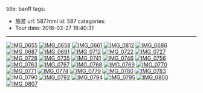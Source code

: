 title: banff
tags:
  - 旅游
url: 587.html
id: 587
categories:
  - Tour
date: 2016-02-27 18:40:31
---

[![IMG_0655](http://www.psdpi.com/blog/wp-content/uploads/2016/02/IMG_0655-768x1024.jpg)](http://www.psdpi.com/blog/wp-content/uploads/2016/02/IMG_0655.jpg) [![IMG_0658](http://www.psdpi.com/blog/wp-content/uploads/2016/02/IMG_0658-768x1024.jpg)](http://www.psdpi.com/blog/wp-content/uploads/2016/02/IMG_0658.jpg) [![IMG_0661](http://www.psdpi.com/blog/wp-content/uploads/2016/02/IMG_0661-768x1024.jpg)](http://www.psdpi.com/blog/wp-content/uploads/2016/02/IMG_0661.jpg) [![IMG_0812](http://www.psdpi.com/blog/wp-content/uploads/2016/02/IMG_0812-1024x768.jpg)](http://www.psdpi.com/blog/wp-content/uploads/2016/02/IMG_0812.jpg) [![IMG_0686](http://www.psdpi.com/blog/wp-content/uploads/2016/02/IMG_0686-1024x768.jpg)](http://www.psdpi.com/blog/wp-content/uploads/2016/02/IMG_0686.jpg) [![IMG_0687](http://www.psdpi.com/blog/wp-content/uploads/2016/02/IMG_0687-1024x768.jpg)](http://www.psdpi.com/blog/wp-content/uploads/2016/02/IMG_0687.jpg) [![IMG_0691](http://www.psdpi.com/blog/wp-content/uploads/2016/02/IMG_0691-768x1024.jpg)](http://www.psdpi.com/blog/wp-content/uploads/2016/02/IMG_0691.jpg) [![IMG_0712](http://www.psdpi.com/blog/wp-content/uploads/2016/02/IMG_0712-768x1024.jpg)](http://www.psdpi.com/blog/wp-content/uploads/2016/02/IMG_0712.jpg) [![IMG_0722](http://www.psdpi.com/blog/wp-content/uploads/2016/02/IMG_0722-1024x768.jpg)](http://www.psdpi.com/blog/wp-content/uploads/2016/02/IMG_0722.jpg) [![IMG_0727](http://www.psdpi.com/blog/wp-content/uploads/2016/02/IMG_0727-768x1024.jpg)](http://www.psdpi.com/blog/wp-content/uploads/2016/02/IMG_0727.jpg) [![IMG_0728](http://www.psdpi.com/blog/wp-content/uploads/2016/02/IMG_0728-1024x768.jpg)](http://www.psdpi.com/blog/wp-content/uploads/2016/02/IMG_0728.jpg) [![IMG_0735](http://www.psdpi.com/blog/wp-content/uploads/2016/02/IMG_0735-768x1024.jpg)](http://www.psdpi.com/blog/wp-content/uploads/2016/02/IMG_0735.jpg) [![IMG_0741](http://www.psdpi.com/blog/wp-content/uploads/2016/02/IMG_0741-1024x768.jpg)](http://www.psdpi.com/blog/wp-content/uploads/2016/02/IMG_0741.jpg) [![IMG_0746](http://www.psdpi.com/blog/wp-content/uploads/2016/02/IMG_0746-768x1024.jpg)](http://www.psdpi.com/blog/wp-content/uploads/2016/02/IMG_0746.jpg) [![IMG_0756](http://www.psdpi.com/blog/wp-content/uploads/2016/02/IMG_0756-768x1024.jpg)](http://www.psdpi.com/blog/wp-content/uploads/2016/02/IMG_0756.jpg) [![IMG_0763](http://www.psdpi.com/blog/wp-content/uploads/2016/02/IMG_0763-768x1024.jpg)](http://www.psdpi.com/blog/wp-content/uploads/2016/02/IMG_0763.jpg) [![IMG_0767](http://www.psdpi.com/blog/wp-content/uploads/2016/02/IMG_0767-1024x767.jpg)](http://www.psdpi.com/blog/wp-content/uploads/2016/02/IMG_0767.jpg) [![IMG_0768](http://www.psdpi.com/blog/wp-content/uploads/2016/02/IMG_0768-768x1024.jpg)](http://www.psdpi.com/blog/wp-content/uploads/2016/02/IMG_0768.jpg) [![IMG_0769](http://www.psdpi.com/blog/wp-content/uploads/2016/02/IMG_0769-768x1024.jpg)](http://www.psdpi.com/blog/wp-content/uploads/2016/02/IMG_0769.jpg) [![IMG_0770](http://www.psdpi.com/blog/wp-content/uploads/2016/02/IMG_0770-768x1024.jpg)](http://www.psdpi.com/blog/wp-content/uploads/2016/02/IMG_0770.jpg) [![IMG_0771](http://www.psdpi.com/blog/wp-content/uploads/2016/02/IMG_0771-768x1024.jpg)](http://www.psdpi.com/blog/wp-content/uploads/2016/02/IMG_0771.jpg) [![IMG_0774](http://www.psdpi.com/blog/wp-content/uploads/2016/02/IMG_0774-768x1024.jpg)](http://www.psdpi.com/blog/wp-content/uploads/2016/02/IMG_0774.jpg) [![IMG_0779](http://www.psdpi.com/blog/wp-content/uploads/2016/02/IMG_0779-768x1024.jpg)](http://www.psdpi.com/blog/wp-content/uploads/2016/02/IMG_0779.jpg) [![IMG_0780](http://www.psdpi.com/blog/wp-content/uploads/2016/02/IMG_0780-768x1024.jpg)](http://www.psdpi.com/blog/wp-content/uploads/2016/02/IMG_0780.jpg) [![IMG_0783](http://www.psdpi.com/blog/wp-content/uploads/2016/02/IMG_0783-1024x768.jpg)](http://www.psdpi.com/blog/wp-content/uploads/2016/02/IMG_0783.jpg) ![IMG_0790](http://www.psdpi.com/blog/wp-content/uploads/2016/02/IMG_0790-768x1024.jpg) [![IMG_0792](http://www.psdpi.com/blog/wp-content/uploads/2016/02/IMG_0792-768x1024.jpg)](http://www.psdpi.com/blog/wp-content/uploads/2016/02/IMG_0792.jpg) [![IMG_0794](http://www.psdpi.com/blog/wp-content/uploads/2016/02/IMG_0794-768x1024.jpg)](http://www.psdpi.com/blog/wp-content/uploads/2016/02/IMG_0794.jpg) [![IMG_0795](http://www.psdpi.com/blog/wp-content/uploads/2016/02/IMG_0795-768x1024.jpg)](http://www.psdpi.com/blog/wp-content/uploads/2016/02/IMG_0795.jpg) [![IMG_0800](http://www.psdpi.com/blog/wp-content/uploads/2016/02/IMG_0800-1024x768.jpg)](http://www.psdpi.com/blog/wp-content/uploads/2016/02/IMG_0800.jpg) [![IMG_0807](http://www.psdpi.com/blog/wp-content/uploads/2016/02/IMG_0807-1024x1024.jpg)](http://www.psdpi.com/blog/wp-content/uploads/2016/02/IMG_0807.jpg)
